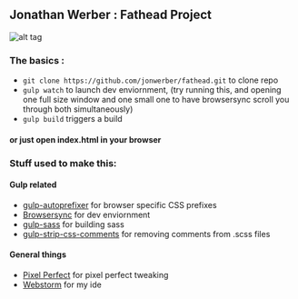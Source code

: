 ## Jonathan Werber : Fathead Project
![alt tag](https://jonwerber.github.io/fathead.gif)

### The basics :

 * `git clone https://github.com/jonwerber/fathead.git` to clone repo
 * `gulp watch` to launch dev enviornment,  (try running this, and opening one full size window and one small one to have browsersync scroll you through both simultaneously)
 * `gulp build` triggers a build

 #### or just open index.html in your browser


### Stuff used to make this:

#### Gulp related
 * [gulp-autoprefixer](https://www.npmjs.com/package/gulp-autoprefixer) for browser specific CSS prefixes
 * [Browsersync](https://www.browsersync.io/docs/gulp) for dev enviornment
 * [gulp-sass](https://www.npmjs.com/package/gulp-sass) for building sass
 * [gulp-strip-css-comments](https://www.npmjs.com/package/gulp-strip-css-comments) for removing comments from .scss files

#### General things
 * [Pixel Perfect](http://www.welldonecode.com/perfectpixel/) for pixel perfect tweaking
 * [Webstorm](https://www.jetbrains.com/webstorm/) for my ide